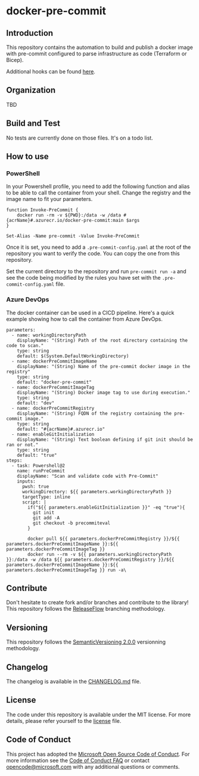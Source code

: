 # docker-pre-commit

## Introduction

This repository contains the automation to build and publish a docker image with pre-commit configured to parse infrastructure as code (Terraform or Bicep).

Additional hooks can be found [here](https://pre-commit.com/hooks.html).

## Organization

TBD

## Build and Test

No tests are currently done on those files. It's on a todo list.

## How to use

### PowerShell

In your Powershell profile, you need to add the following function and alias to be able to call the container from your shell. Change the registry and the image name to fit your parameters.

```pwsh
function Invoke-PreCommit {
    docker run -rm -v ${PWD}:/data -w /data #{acrName}#.azurecr.io/docker-pre-commit:main $args
}

Set-Alias -Name pre-commit -Value Invoke-PreCommit
```

Once it is set, you need to add a `.pre-commit-config.yaml` at the root of the repository you want to verify the code. You can copy the one from this repository.

Set the current directory to the repository and run `pre-commit run -a` and see the code being modified by the rules you have set with the `.pre-commit-config.yaml` file.

### Azure DevOps

The docker container can be used in a CICD pipeline. Here's a quick example showing how to call the container from Azure DevOps.

```
parameters:
  - name: workingDirectoryPath
    displayName: "(String) Path of the root directory containing the code to scan."
    type: string
    default: $(System.DefaultWorkingDirectory)
  - name: dockerPreCommitImageName
    displayName: "(String) Name of the pre-commit docker image in the registry"
    type: string
    default: "docker-pre-commit"
  - name: dockerPreCommitImageTag
    displayName: "(String) Docker image tag to use during execution."
    type: string
    default: "dev"
  - name: dockerPreCommitRegistry
    displayName: "(String) FQDN of the registry containing the pre-commit image."
    type: string
    default: "#{acrName}#.azurecr.io"
  - name: enableGitInitialization
    displayName: "(String) Text boolean defining if git init should be ran or not."
    type: string
    default: "true"
steps:
  - task: Powershell@2
    name: runPreCommit
    displayName: "Scan and validate code with Pre-Commit"
    inputs:
      pwsh: true
      workingDirectory: ${{ parameters.workingDirectoryPath }}
      targetType: inline
      script: |
        if("${{ parameters.enableGitInitialization }}" -eq "true"){
          git init
          git add -A
          git checkout -b precommiteval
        }

        docker pull ${{ parameters.dockerPreCommitRegistry }}/${{ parameters.dockerPreCommitImageName }}:${{ parameters.dockerPreCommitImageTag }}
        docker run --rm -v ${{ parameters.workingDirectoryPath }}:/data -w /data ${{ parameters.dockerPreCommitRegistry }}/${{ parameters.dockerPreCommitImageName }}:${{ parameters.dockerPreCommitImageTag }} run -a\
```

## Contribute

Don't hesitate to create fork and/or branches and contribute to the library!
This repository follows the [ReleaseFlow](https://releaseflow.org/) branching methodology.

## Versioning

This repository follows the [SemanticVersioning 2.0.0](https://semver.org/) versionning methodology.

## Changelog

The changelog is available in the [CHANGELOG.md](./CHANGELOG.md) file.

## License

The code under this repository is available under the MIT license. For more details, please refer yourself to the [license](./LICENSE) file.

## Code of Conduct

This project has adopted the [Microsoft Open Source Code of Conduct](https://opensource.microsoft.com/codeofconduct/).
For more information see the [Code of Conduct FAQ](https://opensource.microsoft.com/codeofconduct/faq/) or
contact [opencode@microsoft.com](mailto:opencode@microsoft.com) with any additional questions or comments.
